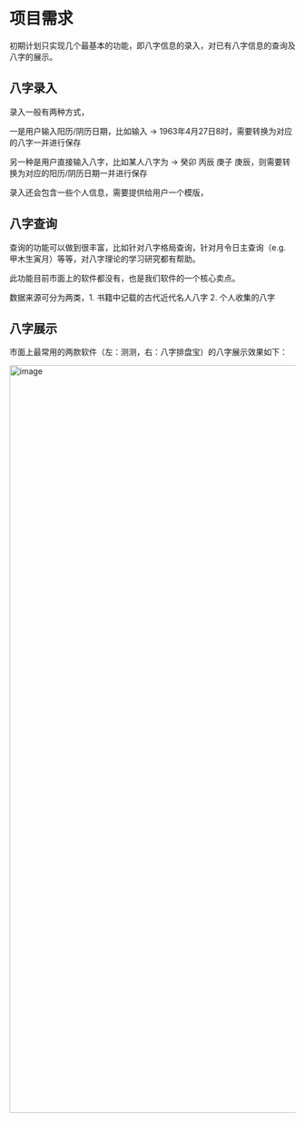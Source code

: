 # 项目需求

初期计划只实现几个最基本的功能，即八字信息的录入，对已有八字信息的查询及八字的展示。

## 八字录入

录入一般有两种方式，

一是用户输入阳历/阴历日期，比如输入 -> 1963年4月27日8时，需要转换为对应的八字一并进行保存

另一种是用户直接输入八字，比如某人八字为 -> 癸卯 丙辰 庚子 庚辰，则需要转换为对应的阳历/阴历日期一并进行保存

录入还会包含一些个人信息，需要提供给用户一个模版，

## 八字查询

查询的功能可以做到很丰富，比如针对八字格局查询，针对月令日主查询（e.g. 甲木生寅月）等等，对八字理论的学习研究都有帮助。

此功能目前市面上的软件都没有，也是我们软件的一个核心卖点。

数据来源可分为两类，1. 书籍中记载的古代近代名人八字 2. 个人收集的八字

## 八字展示

市面上最常用的两款软件（左：测测，右：八字排盘宝）的八字展示效果如下：

<img width="1318" alt="image" src="https://github.com/sinoastro/bazi-numerology/assets/88317769/948d3cb5-f50c-4d2f-9b3f-b842eed624ef">

